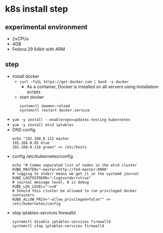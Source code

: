 # k8s install step
## experimental environment 
- 2vCPUs 
- 4GB
- Fedora 29 64bit with ARM
## step
- install docker
    - `curl -fsSL https://get.docker.com | bash -s docker`
        - As a container, Docker is installed on all servers using installation scripts
    - start docker
        ```
        systemctl daemon-reload
        systemctl restart docker.service
        ```
- `yum -y install --enablerepo=updates-testing kubernetes`
- `yum -y install etcd iptables`
- DNS config
    ```
    echo "192.168.0.112 master
    192.168.0.65 blue
    192.168.0.118 green" >> /etc/hosts
    ```
-  config /etc/kubernetes/config
    ```
    echo "# Comma separated list of nodes in the etcd cluster
    KUBE_MASTER="–master=http://fed-master:8080″
    # logging to stderr means we get it in the systemd journal
    KUBE_LOGTOSTDERR="–logtostderr=true"
    # journal message level, 0 is debug
    KUBE_LOG_LEVEL="–v=0″
    # Should this cluster be allowed to run privileged docker containers
    KUBE_ALLOW_PRIV="–allow_privileged=false"" >> /etc/kubernetes/config
    ```
- stop iptables-services firewalld
    ```
    systemctl disable iptables-services firewalld
    systemctl stop iptables-services firewalld
    ```

